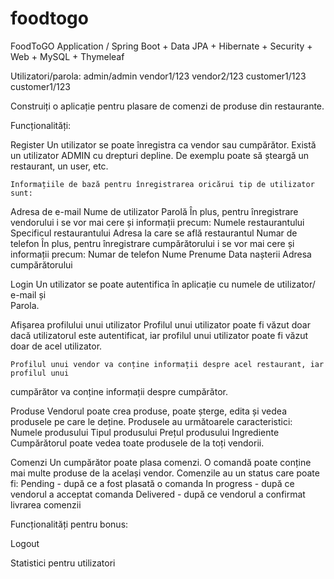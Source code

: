# foodtogo
FoodToGO Application / Spring Boot + Data JPA + Hibernate + Security + Web + MySQL + Thymeleaf

Utilizatori/parola: admin/admin
		    vendor1/123
		    vendor2/123
		    customer1/123
		    customer1/123


Construiți o aplicație pentru plasare de comenzi de produse din restaurante.

Funcționalități:

Register
	Un utilizator se poate înregistra ca vendor sau cumpărător.
	Există un utilizator ADMIN cu drepturi depline. De exemplu poate să șteargă un 
restaurant, un user, etc.

	Informațiile de bază pentru înregistrarea oricărui tip de utilizator sunt:
Adresa de e-mail
Nume de utilizator
Parolă
	În plus, pentru înregistrare vendorului i se vor mai cere și informații precum:
Numele restaurantului
Specificul restaurantului
Adresa la care se află restaurantul
Numar de telefon
	În plus, pentru înregistrare cumpărătorului i se vor mai cere și informații precum:
Numar de telefon
Nume
Prenume
Data nașterii
Adresa cumpărătorului

Login
	Un utilizator se poate autentifica în aplicație cu numele de utilizator/ e-mail și         
Parola.

Afișarea profilului unui utilizator
	Profilul unui utilizator poate fi văzut doar dacă utilizatorul este autentificat, iar profilul 	unui utilizator poate fi văzut doar de acel utilizator.

	Profilul unui vendor va conține informații despre acel restaurant, iar profilul unui 
cumpărător va conține informații despre cumpărător.

Produse
Vendorul poate crea produse, poate șterge, edita și vedea produsele pe care le 
deține.
	Produsele au următoarele caracteristici:
Numele produsului
Tipul produsului
Prețul produsului
Ingrediente
	Cumpărătorul poate vedea toate produsele de la toți vendorii.



Comenzi
Un cumpărător poate plasa comenzi. O comandă poate conține mai multe produse de la același vendor.
Comenzile au un status care poate fi:
Pending - după ce a fost plasată o comanda
In progress - după ce vendorul a acceptat comanda
Delivered - după ce vendorul a confirmat livrarea comenzii

Funcționalități pentru bonus:

Logout

Statistici pentru utilizatori


